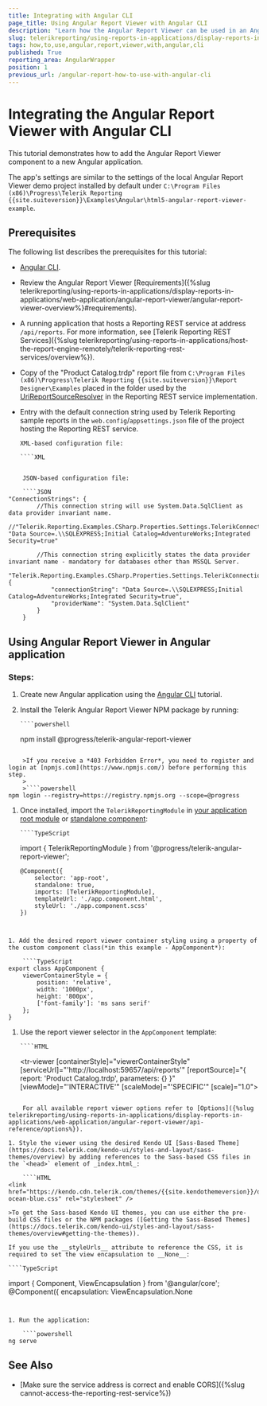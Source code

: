 ```yaml
---
title: Integrating with Angular CLI
page_title: Using Angular Report Viewer with Angular CLI
description: "Learn how the Angular Report Viewer can be used in an Angular CLI application with a few simple steps."
slug: telerikreporting/using-reports-in-applications/display-reports-in-applications/web-application/angular-report-viewer/how-to-use-angular-report-viewer-with-angular-cli
tags: how,to,use,angular,report,viewer,with,angular,cli
published: True
reporting_area: AngularWrapper
position: 1
previous_url: /angular-report-how-to-use-with-angular-cli
---
```


# Integrating the Angular Report Viewer with Angular CLI

This tutorial demonstrates how to add the Angular Report Viewer component to a new Angular application.

The app's settings are similar to the settings of the local Angular Report Viewer demo project installed by default under `C:\Program Files (x86)\Progress\Telerik Reporting {{site.suiteversion}}\Examples\Angular\html5-angular-report-viewer-example`.

## Prerequisites

The following list describes the prerequisites for this tutorial:

- [Angular CLI](https://angular.io/cli).
- Review the Angular Report Viewer [Requirements]({%slug telerikreporting/using-reports-in-applications/display-reports-in-applications/web-application/angular-report-viewer/angular-report-viewer-overview%}#requirements).
- A running application that hosts a Reporting REST service at address `/api/reports`. For more information, see [Telerik Reporting REST Services]({%slug telerikreporting/using-reports-in-applications/host-the-report-engine-remotely/telerik-reporting-rest-services/overview%}).
- Copy of the "Product Catalog.trdp" report file from `C:\Program Files (x86)\Progress\Telerik Reporting {{site.suiteversion}}\Report Designer\Examples` placed in the folder used by the [UriReportSourceResolver](/api/telerik.reporting.services.urireportsourceresolver) in the Reporting REST service implementation.
- Entry with the default connection string used by Telerik Reporting sample reports in the `web.config`/`appsettings.json` file of the project hosting the Reporting REST service.

      XML-based configuration file:

      ````XML

  <connectionStrings>
  		<add name="Telerik.Reporting.Examples.CSharp.Properties.Settings.TelerikConnectionString"
  			connectionString="Data Source=(local);Initial Catalog=AdventureWorks;Integrated Security=SSPI"
  			providerName="System.Data.SqlClient" />
  	</connectionStrings>

`````

	JSON-based configuration file:

	````JSON
"ConnectionStrings": {
		//This connection string will use System.Data.SqlClient as data provider invariant name.
		//"Telerik.Reporting.Examples.CSharp.Properties.Settings.TelerikConnectionString": "Data Source=.\\SQLEXPRESS;Initial Catalog=AdventureWorks;Integrated Security=true"

		//This connection string explicitly states the data provider invariant name - mandatory for databases other than MSSQL Server.
		"Telerik.Reporting.Examples.CSharp.Properties.Settings.TelerikConnectionString": {
			"connectionString": "Data Source=.\\SQLEXPRESS;Initial Catalog=AdventureWorks;Integrated Security=true",
			"providerName": "System.Data.SqlClient"
		}
	}
`````

## Using Angular Report Viewer in Angular application

### Steps:

1.  Create new Angular application using the [Angular CLI](https://angular.io/cli) tutorial.
1.  Install the Telerik Angular Report Viewer NPM package by running:

        ````powershell

    npm install @progress/telerik-angular-report-viewer

`````

	>If you receive a *403 Forbidden Error*, you need to register and login at [npmjs.com](https://www.npmjs.com/) before performing this step.
	>
	>````powershell
npm login --registry=https://registry.npmjs.org --scope=@progress
`````

1.  Once installed, import the `TelerikReportingModule` in [your application root module](https://angular.io/guide/ngmodules#!#angular-modularity) or [standalone component](https://angular.dev/guide/components):

        ````TypeScript

    import { TelerikReportingModule } from '@progress/telerik-angular-report-viewer';

        @Component({
        	selector: 'app-root',
        	standalone: true,
        	imports: [TelerikReportingModule],
        	templateUrl: './app.component.html',
        	styleUrl: './app.component.scss'
        })

`````


1. Add the desired report viewer container styling using a property of the custom component class(*in this example - AppComponent*):

	````TypeScript
export class AppComponent {
	viewerContainerStyle = {
		position: 'relative',
		width: '1000px',
		height: '800px',
		['font-family']: 'ms sans serif'
	};
}
`````

1.  Use the report viewer selector in the `AppComponent` template:

        ````HTML

    <tr-viewer
    [containerStyle]="viewerContainerStyle"
    [serviceUrl]="'http://localhost:59657/api/reports'"
    [reportSource]="{
    report: 'Product Catalog.trdp',
    parameters: {}
    }"
    [viewMode]="'INTERACTIVE'"
    [scaleMode]="'SPECIFIC'"
    [scale]="1.0">
    </tr-viewer>

`````

	For all available report viewer options refer to [Options]({%slug telerikreporting/using-reports-in-applications/display-reports-in-applications/web-application/angular-report-viewer/api-reference/options%}).

1. Style the viewer using the desired Kendo UI [Sass-Based Theme](https://docs.telerik.com/kendo-ui/styles-and-layout/sass-themes/overview) by adding references to the Sass-based CSS files in the `<head>` element of _index.html_:

	````HTML
<link href="https://kendo.cdn.telerik.com/themes/{{site.kendothemeversion}}/default/default-ocean-blue.css" rel="stylesheet" />
`````

    >To get the Sass-based Kendo UI themes, you can use either the pre-build CSS files or the NPM packages ([Getting the Sass-Based Themes](https://docs.telerik.com/kendo-ui/styles-and-layout/sass-themes/overview#getting-the-themes)).

    If you use the __styleUrls__ attribute to reference the CSS, it is required to set the view encapsulation to __None__:

    ````TypeScript

import { Component, ViewEncapsulation } from '@angular/core';
@Component({
encapsulation: ViewEncapsulation.None

`````


1. Run the application:

	````powershell
ng serve
`````

## See Also

- [Make sure the service address is correct and enable CORS]({%slug cannot-access-the-reporting-rest-service%})
